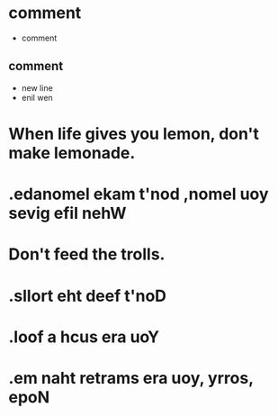 # comment
- comment
## comment
- new line 
- enil wen
# When life gives you lemon, don't make lemonade.
# .edanomel ekam t'nod ,nomel uoy sevig efil nehW
# Don't feed the trolls.
# .sllort eht deef t'noD
# .loof a hcus era uoY
# .em naht retrams era uoy, yrros, epoN